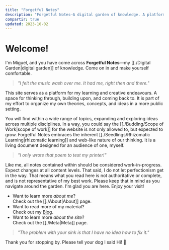 ```yaml
---
title: "Forgetful Notes"
description: "Forgetful Notes—A digital garden of knowledge. A platform for my learning and creative endeavours. A space for thinking through, building upon, and coming back to."
compartir: true
updated: 2023-10-02
---
```

# Welcome!

I'm Miguel, and you have come across **Forgetful Notes**—my [[./Digital Garden|digital garden]] of knowledge. Come on in and make yourself comfortable.

> _"I felt the music wash over me. It had me, right then and there."_

This site serves as a platform for my learning and creative endeavours. A space for thinking through, building upon, and coming back to. It is part of my effort to organize my own theories, concepts, and ideas in a more public setting.

You will find within a wide range of topics, expanding and exploring ideas across multiple disciplines. In a way, you could say the [[./Budding/Scope of Work|scope of work]] for the website is not only allowed to, but expected to grow. Forgetful Notes embraces the inherent [[./Seedlings/Rhizomatic Learning|rhizomatic learning]] and web-like nature of our thinking. It is a living document designed for an audience of one, myself.

> _"I only wrote that poem to test my printer!"_

Like me, all notes contained within should be considered work-in-progress. Expect changes at all content levels. That said, I do not let perfectionism get in the way. That means what you read here is not authoritative or complete, and is not representative of my best work. Please keep that in mind as you navigate around the garden. I'm glad you are here. Enjoy your visit!

* Want to learn more _about me_?  
	Check out the [[./About|About]] page.
* Want to read more of my material?  
	Check out my [Blog](https://miguelpimentel.do/).
* Want to learn more _about the site_?  
	Check out the [[./Meta|Meta]] page.

> _"The problem with your sink is that I have no idea how to fix it."_

Thank you for stopping by. Please tell your dog I said Hi! 🐶
